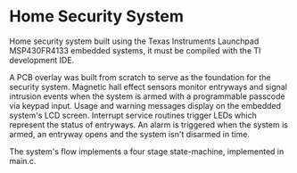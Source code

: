 # Home Security System

Home security system built using the Texas Instruments Launchpad MSP430FR4133 embedded systems, it must be compiled with the TI development IDE. 

A PCB overlay was built from scratch to serve as the foundation for the security system. Magnetic hall effect sensors monitor entryways and signal intrusion events when the system is armed with a programmable passcode via keypad input. Usage and warning messages display on the embedded system's LCD screen. Interrupt service routines trigger LEDs which represent the status of entryways. An alarm is triggered when the system is armed, an entryway opens and the system isn't disarmed in time.

The system's flow implements a four stage state-machine, implemented in main.c.
